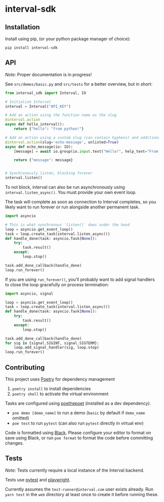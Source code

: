 # interval-sdk

## Installation

Install using pip, (or your python package manager of choice):

```
pip install interval-sdk
```

## API

*Note:* Proper documentation is in progress!

See `src/demos/basic.py` and `src/tests` for a better overview, but in short:

```python
from interval_sdk import Interval, IO

# Initialize Interval
interval = Interval("API_KEY")

# Add an action using the function name as the slug
@interval.action
async def hello_interval():
    return {"hello": "from python!"}

# Add an action using a custom slug (can contain hyphens) and additional configuration
@interval.action(slug='echo-message', unlisted=True)
async def echo_message(io: IO):
    [message] = await io.group(io.input.text("Hello!", help_text="From python!"))

    return {"message": message}


# Synchronously listen, blocking forever
interval.listen()
```

To not block, interval can also be run asynchronously using
`interval.listen_async()`. You must provide your own event loop.

The task will complete as soon as connection to Interval completes, so you
likely want to run forever or run alongside another permanent task.

```python
import asyncio

# This is what synchronous `listen()` does under the hood
loop = asyncio.get_event_loop()
task = loop.create_task(interval.listen_async())
def handle_done(task: asyncio.Task[None]):
    try:
        task.result()
    except:
        loop.stop()

task.add_done_callback(handle_done)
loop.run_forever()
```

If you are using `run_forever()`, you'll probably want to add signal handlers
to close the loop gracefully on process termination:

```python
import asyncio, signal

loop = asyncio.get_event_loop()
task = loop.create_task(interval.listen_async())
def handle_done(task: asyncio.Task[None]):
    try:
        task.result()
    except:
        loop.stop()

task.add_done_callback(handle_done)
for sig in {signal.SIGINT, signal.SIGTERM}:
    loop.add_signal_handler(sig, loop.stop)
loop.run_forever()
```


## Contributing

This project uses [Poetry](https://python-poetry.org/) for dependency
management

1. `poetry install` to install dependencies
2. `poetry shell` to activate the virtual environment

Tasks are configured using [poethepoet](https://github.com/nat-n/poethepoet)
(installed as a dev dependency).

- `poe demo [demo_name]` to run a demo (`basic` by default if `demo_name` omitted)
- `poe test` to run `pytest` (can also run `pytest` directly in virtual env)

Code is formatted using [Black](https://github.com/psf/black). Please configure
your editor to format on save using Black, or run `poe format` to format the
code before committing changes.

## Tests

*Note:* Tests currently require a local instance of the Interval backend.

Tests use [pytest](https://docs.pytest.org/en/7.1.x/) and
[playwright](https://playwright.dev/python/).

Currently assumes the `test-runner@interval.com` user exists already.
Run `yarn test` in the `web` directory at least once to create it before
running these.

